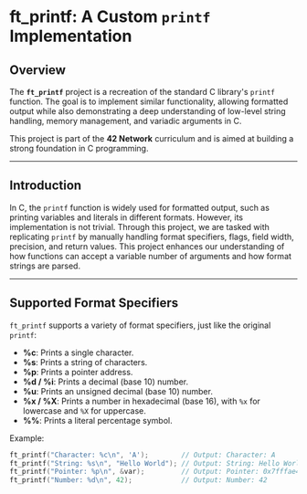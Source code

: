 # ft_printf: A Custom `printf` Implementation

## Overview

The **`ft_printf`** project is a recreation of the standard C library's `printf` function. The goal is to implement similar functionality, allowing formatted output while also demonstrating a deep understanding of low-level string handling, memory management, and variadic arguments in C.

This project is part of the **42 Network** curriculum and is aimed at building a strong foundation in C programming.

---

## Introduction

In C, the `printf` function is widely used for formatted output, such as printing variables and literals in different formats. However, its implementation is not trivial. Through this project, we are tasked with replicating `printf` by manually handling format specifiers, flags, field width, precision, and return values. This project enhances our understanding of how functions can accept a variable number of arguments and how format strings are parsed.

---

## Supported Format Specifiers

`ft_printf` supports a variety of format specifiers, just like the original `printf`:

- **%c**: Prints a single character.
- **%s**: Prints a string of characters.
- **%p**: Prints a pointer address.
- **%d / %i**: Prints a decimal (base 10) number.
- **%u**: Prints an unsigned decimal (base 10) number.
- **%x / %X**: Prints a number in hexadecimal (base 16), with `%x` for lowercase and `%X` for uppercase.
- **%%**: Prints a literal percentage symbol.

Example:

```c
ft_printf("Character: %c\n", 'A');        // Output: Character: A
ft_printf("String: %s\n", "Hello World"); // Output: String: Hello World
ft_printf("Pointer: %p\n", &var);         // Output: Pointer: 0x7fffae4
ft_printf("Number: %d\n", 42);            // Output: Number: 42
